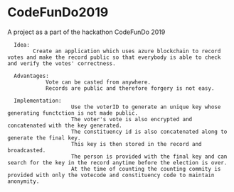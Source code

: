 # CodeFunDo2019
A project as a part of the hackathon CodeFunDo 2019


      Idea:
            Create an application which uses azure blockchain to record votes and make the record public so that everybody is able to check and verify the votes' correctness.
      
      Advantages:
                Vote can be casted from anywhere.
                Records are public and therefore forgery is not easy.
               
      Implementation:
                        Use the voterID to generate an unique key whose generating functction is not made public.
                        The voter's vote is also encrypted and concatenated with the key generated.
                        The constituency id is also concatenated along to generate the final key.
                        This key is then stored in the record and broadcasted.
                        The person is provided with the final key and can search for the key in the record anytime before the election is over.
                        At the time of counting the counting commity is provided with only the votecode and constituency code to maintain anonymity.
